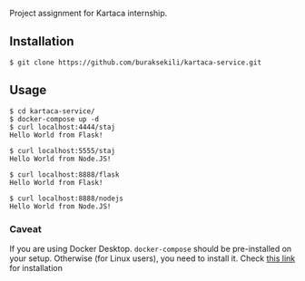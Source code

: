 Project assignment for Kartaca internship.

## Installation


```shell
$ git clone https://github.com/buraksekili/kartaca-service.git
```

## Usage


```shell
$ cd kartaca-service/
$ docker-compose up -d
$ curl localhost:4444/staj
Hello World from Flask!
 
$ curl localhost:5555/staj
Hello World from Node.JS!
 
$ curl localhost:8888/flask
Hello World from Flask!
 
$ curl localhost:8888/nodejs
Hello World from Node.JS!
```

### Caveat

If you are using Docker Desktop. `docker-compose` should be pre-installed on your setup. Otherwise (for Linux users), you need to install it. Check [this link](https://docs.docker.com/compose/install/) for installation